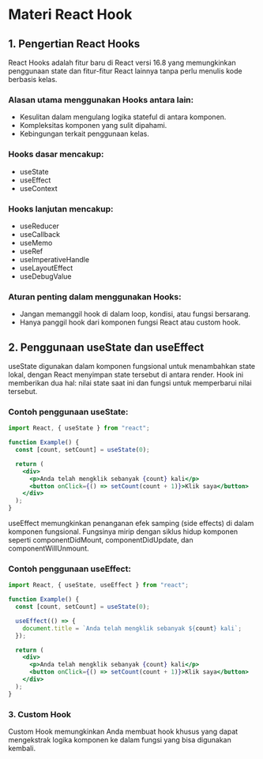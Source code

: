 # Materi React Hook

## 1. Pengertian React Hooks

React Hooks adalah fitur baru di React versi 16.8 yang memungkinkan penggunaan state dan fitur-fitur React lainnya tanpa perlu menulis kode berbasis kelas.

### Alasan utama menggunakan Hooks antara lain:

- Kesulitan dalam mengulang logika stateful di antara komponen.
- Kompleksitas komponen yang sulit dipahami.
- Kebingungan terkait penggunaan kelas.

### Hooks dasar mencakup:

- useState
- useEffect
- useContext

### Hooks lanjutan mencakup:

- useReducer
- useCallback
- useMemo
- useRef
- useImperativeHandle
- useLayoutEffect
- useDebugValue

### Aturan penting dalam menggunakan Hooks:

- Jangan memanggil hook di dalam loop, kondisi, atau fungsi bersarang.
- Hanya panggil hook dari komponen fungsi React atau custom hook.

## 2. Penggunaan useState dan useEffect

useState digunakan dalam komponen fungsional untuk menambahkan state lokal, dengan React menyimpan state tersebut di antara render. Hook ini memberikan dua hal: nilai state saat ini dan fungsi untuk memperbarui nilai tersebut.

### Contoh penggunaan useState:

```jsx
import React, { useState } from "react";

function Example() {
  const [count, setCount] = useState(0);

  return (
    <div>
      <p>Anda telah mengklik sebanyak {count} kali</p>
      <button onClick={() => setCount(count + 1)}>Klik saya</button>
    </div>
  );
}
```

useEffect memungkinkan penanganan efek samping (side effects) di dalam komponen fungsional. Fungsinya mirip dengan siklus hidup komponen seperti componentDidMount, componentDidUpdate, dan componentWillUnmount.

### Contoh penggunaan useEffect:

```jsx
import React, { useState, useEffect } from "react";

function Example() {
  const [count, setCount] = useState(0);

  useEffect(() => {
    document.title = `Anda telah mengklik sebanyak ${count} kali`;
  });

  return (
    <div>
      <p>Anda telah mengklik sebanyak {count} kali</p>
      <button onClick={() => setCount(count + 1)}>Klik saya</button>
    </div>
  );
}
```

### 3. Custom Hook

Custom Hook memungkinkan Anda membuat hook khusus yang dapat mengekstrak logika komponen ke dalam fungsi yang bisa digunakan kembali.
